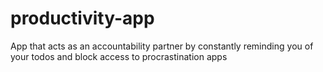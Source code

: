 # productivity-app
App that acts as an accountability partner by constantly reminding you of your todos and block access to procrastination apps
